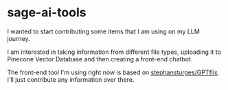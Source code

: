 # sage-ai-tools

I wanted to start contributing some items that I am using on my LLM journey.

I am interested in taking information from different file types, uploading it to Pinecone Vector Database and then creating a front-end chatbot.

The front-end tool I'm using right now is based on [stephansturges/GPTflix](https://github.com/stephansturges/GPTflix). I'll just contribute any information over there. 
